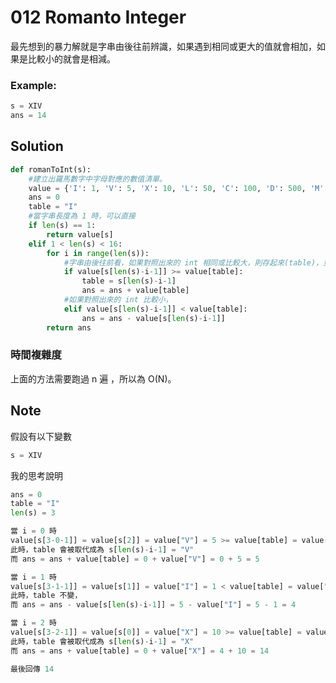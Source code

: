 # 012 Romanto Integer

最先想到的暴力解就是字串由後往前辨識，如果遇到相同或更大的值就會相加，如果是比較小的就會是相減。

### Example:

```python
s = XIV
ans = 14 
```

## Solution

```python
def romanToInt(s):
    #建立出羅馬數字中字母對應的數值清單。
    value = {'I': 1, 'V': 5, 'X': 10, 'L': 50, 'C': 100, 'D': 500, 'M': 1000}
    ans = 0
    table = "I"
    #當字串長度為 1 時，可以直接
    if len(s) == 1:
        return value[s]
    elif 1 < len(s) < 16:
        for i in range(len(s)):
            #字串由後往前看，如果對照出來的 int 相同或比較大，則存起來(table)，並且加上去
            if value[s[len(s)-i-1]] >= value[table]:  
                table = s[len(s)-i-1]
                ans = ans + value[table]
            #如果對照出來的 int 比較小，
            elif value[s[len(s)-i-1]] < value[table]:
                ans = ans - value[s[len(s)-i-1]]
        return ans 
```  
### 時間複雜度
上面的方法需要跑過 n 遍 ，所以為 O(N)。
## Note
假設有以下變數
```python
s = XIV
```
我的思考說明
```python
ans = 0
table = "I"
len(s) = 3

當 i = 0 時
value[s[3-0-1]] = value[s[2]] = value["V"] = 5 >= value[table] = value["I"] = 1
此時，table 會被取代成為 s[len(s)-i-1] = "V"
而 ans = ans + value[table] = 0 + value["V"] = 0 + 5 = 5

當 i = 1 時
value[s[3-1-1]] = value[s[1]] = value["I"] = 1 < value[table] = value["V"] = 5
此時，table 不變，
而 ans = ans - value[s[len(s)-i-1]] = 5 - value["I"] = 5 - 1 = 4

當 i = 2 時
value[s[3-2-1]] = value[s[0]] = value["X"] = 10 >= value[table] = value["V"] = 5
此時，table 會被取代成為 s[len(s)-i-1] = "X"
而 ans = ans + value[table] = 0 + value["X"] = 4 + 10 = 14

最後回傳 14

```
